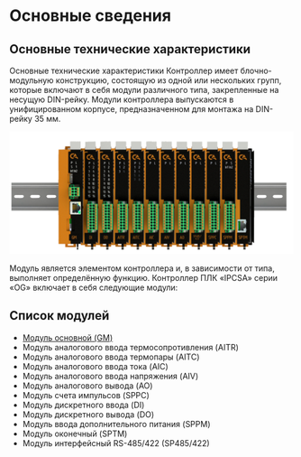 # Основные сведения
## Основные технические характеристики
Основные технические характеристики
Контроллер имеет блочно-модульную конструкцию, состоящую из одной или нескольких групп, которые включают в себя модули различного типа, закрепленные на несущую DIN-рейку. 
Модули контроллера выпускаются в унифицированном корпусе, предназначенном для монтажа на DIN-рейку 35 мм.

![alt text](img/all_plc.png)

Модуль является элементом контроллера и, в зависимости от типа, выполняет определённую функцию. 
Контроллер ПЛК «IPCSA» серии «OG» включает в себя следующие модули:
## Список модулей
* [Модуль основной (GM)](GM.md)
* Модуль аналогового ввода термосопротивления (AITR)
* Модуль аналогового ввода термопары (AITC)
* Модуль аналогового ввода тока (AIC)
* Модуль аналогового ввода напряжения (AIV)
* Модуль аналогового вывода (AO)
* Модуль счета импульсов (SPPC)
* Модуль дискретного ввода (DI)
* Модуль дискретного вывода (DO)
* Модуль ввода дополнительного питания (SPPM)
* Модуль оконечный (SPTM)
* Модуль интерфейсный RS-485/422 (SP485/422)

